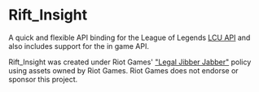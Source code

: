 # Rift_Insight
A quick and flexible API binding for the League of Legends [LCU API](https://technology.riotgames.com/news/architecture-league-client-update) and also includes support for the in game API.  


Rift_Insight was created under Riot Games' ["Legal Jibber Jabber"](https://www.riotgames.com/en/legal) policy using assets owned by Riot Games.  Riot Games does not endorse or sponsor this project.
